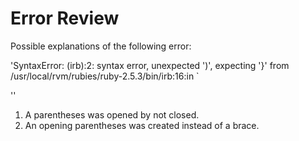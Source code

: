 # Error Review

Possible explanations of the following error:

'SyntaxError: (irb):2: syntax error, unexpected ')', expecting '}'
  from /usr/local/rvm/rubies/ruby-2.5.3/bin/irb:16:in `<main>''

1. A parentheses was opened by not closed.
2. An opening parentheses was created instead of a brace.
